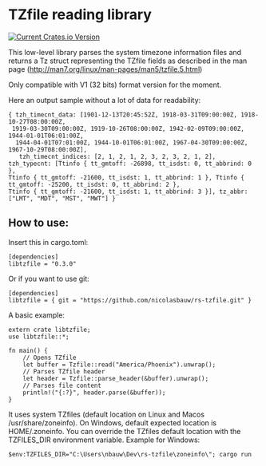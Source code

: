# TZfile reading library

[![Current Crates.io Version](https://img.shields.io/crates/v/libtzfile.svg)](https://crates.io/crates/libtzfile)

This low-level library parses the system timezone information files and returns a Tz struct representing the TZfile fields as described in the man page (http://man7.org/linux/man-pages/man5/tzfile.5.html)

Only compatible with V1 (32 bits) format version for the moment.

Here an output sample without a lot of data for readability:

```
{ tzh_timecnt_data: [1901-12-13T20:45:52Z, 1918-03-31T09:00:00Z, 1918-10-27T08:00:00Z,
 1919-03-30T09:00:00Z, 1919-10-26T08:00:00Z, 1942-02-09T09:00:00Z, 1944-01-01T06:01:00Z,
  1944-04-01T07:01:00Z, 1944-10-01T06:01:00Z, 1967-04-30T09:00:00Z, 1967-10-29T08:00:00Z],
   tzh_timecnt_indices: [2, 1, 2, 1, 2, 3, 2, 3, 2, 1, 2], tzh_typecnt: [Ttinfo { tt_gmtoff: -26898, tt_isdst: 0, tt_abbrind: 0 },
Ttinfo { tt_gmtoff: -21600, tt_isdst: 1, tt_abbrind: 1 }, Ttinfo { tt_gmtoff: -25200, tt_isdst: 0, tt_abbrind: 2 },
Ttinfo { tt_gmtoff: -21600, tt_isdst: 1, tt_abbrind: 3 }], tz_abbr: ["LMT", "MDT", "MST", "MWT"] }
```

## How to use:

Insert this in cargo.toml:
````
[dependencies]
libtzfile = "0.3.0"
````
Or if you want to use git:
```
[dependencies]
libtzfile = { git = "https://github.com/nicolasbauw/rs-tzfile.git" }
```

A basic example:

```
extern crate libtzfile;
use libtzfile::*;

fn main() {
    // Opens TZfile
    let buffer = Tzfile::read("America/Phoenix").unwrap();
    // Parses TZfile header
    let header = Tzfile::parse_header(&buffer).unwrap();
    // Parses file content
    println!("{:?}", header.parse(&buffer));
}
```

It uses system TZfiles (default location on Linux and Macos /usr/share/zoneinfo). On Windows, default expected location is HOME/.zoneinfo. You can override the TZfiles default location with the TZFILES_DIR environment variable. Example for Windows:

```
$env:TZFILES_DIR="C:\Users\nbauw\Dev\rs-tzfile\zoneinfo\"; cargo run
```